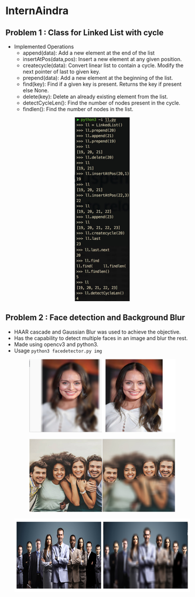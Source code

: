 # InternAindra
## Problem 1 : Class for Linked List with cycle
  - Implemented Operations
    - append(data): Add a new element at the end of the list
    - insertAtPos(data,pos): Insert a new element at any given position.
    - createcycle(data): Convert linear list to contain a cycle. Modify the next pointer of last to given key.
    - prepend(data): Add a new element at the beginning of the list.
    - find(key): Find if a given key is present. Returns the key if present else None.
    - delete(key): Delete an already existing element from the list.
    - detectCycleLen(): Find the number of nodes present in the cycle.
    - findlen(): Find the number of nodes in the list.
    <p align="center">
    <img src="https://github.com/Krish95/InternAindra/blob/master/eg1.jpg" title="Running" width="150" height="500" />
    </p>
## Problem 2 : Face detection and Background Blur
  - HAAR cascade and Gaussian Blur was used to achieve the objective. 
  - Has the capability to detect multiple faces in an image and blur the rest. 
  - Made using opencv3 and python3. 
  - Usage `python3 facedetector.py img`
    <p align="center">
    <img src="https://github.com/Krish95/InternAindra/blob/master/pic1.jpg" title="Running" width="400" height="200" />
    </p>
    <p align="center">
    <img src="https://github.com/Krish95/InternAindra/blob/master/pic2.jpg" title="Running" width="400" height="200" />
    </p>
    <p align="center">
    <img src="https://github.com/Krish95/InternAindra/blob/master/pic3.jpg" title="Running" width="600" height="200" />
    </p>
